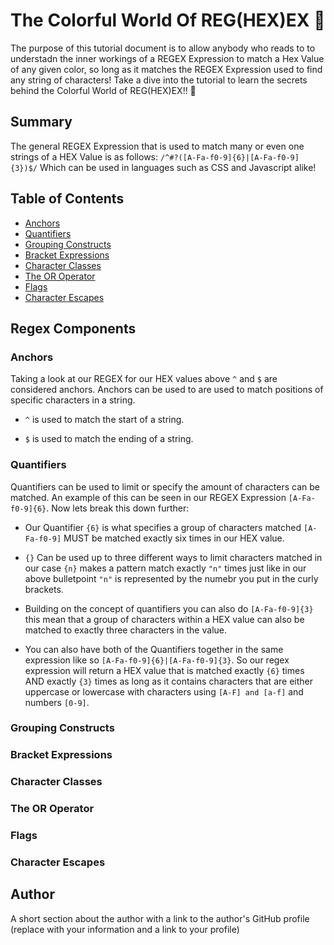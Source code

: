 # The Colorful World Of REG(HEX)EX 🎨

The purpose of this tutorial document is to allow anybody who reads to to understadn the inner workings of a REGEX Expression to match a Hex Value of any given color, so long as it matches the REGEX Expression used to find any string of characters! Take a dive into the tutorial to learn the secrets behind the Colorful World of REG(HEX)EX!! 🎨

## Summary

The general REGEX Expression that is used to match many or even one strings of a HEX Value is as follows:
`/^#?([A-Fa-f0-9]{6}|[A-Fa-f0-9]{3})$/`
Which can be used in languages such as CSS and Javascript alike! 

## Table of Contents

- [Anchors](#anchors)
- [Quantifiers](#quantifiers)
- [Grouping Constructs](#grouping-constructs)
- [Bracket Expressions](#bracket-expressions)
- [Character Classes](#character-classes)
- [The OR Operator](#the-or-operator)
- [Flags](#flags)
- [Character Escapes](#character-escapes)

## Regex Components

### Anchors

Taking a look at our REGEX for our HEX values above `^` and `$` are considered anchors.
Anchors can be used to are used to match positions of specific characters in a string.

 * `^` is used to match the start of a string.

 * `$` is used to match the ending of a string.

### Quantifiers

Quantifiers can be used to limit or specify the amount of characters can be matched. 
An example of this can be seen in our REGEX Expression `[A-Fa-f0-9]{6}`.
Now lets break this down further:

 * Our Quantifier `{6}` is what specifies a group of characters matched `[A-Fa-f0-9]` MUST be matched exactly six times in our HEX value.

 * `{}` Can be used up to three different ways to limit characters matched in our case `{n}` makes a pattern match exactly `"n"` times
    just like in our above bulletpoint `"n"` is represented by the numebr you put in the curly brackets.

 * Building on the concept of quantifiers you can also do `[A-Fa-f0-9]{3}` this mean that a group of characters within a HEX value can also be  matched to exactly three characters in the value.

 * You can also have both of the Quantifiers together in the same expression like so `[A-Fa-f0-9]{6}|[A-Fa-f0-9]{3}`. So our regex expression will return a HEX value that is matched exactly `{6}` times AND exactly `{3}` times as long as it contains characters that are either uppercase or lowercase with characters using `[A-F] and [a-f]` and numbers `[0-9]`.

### Grouping Constructs

### Bracket Expressions

### Character Classes

### The OR Operator

### Flags

### Character Escapes

## Author

A short section about the author with a link to the author's GitHub profile (replace with your information and a link to your profile)
